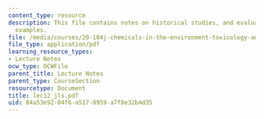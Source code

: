 ```yaml
---
content_type: resource
description: This file contains notes on historical studies, and evaluation of study
  examples.
file: /media/courses/20-104j-chemicals-in-the-environment-toxicology-and-public-health-be-104j-spring-2005/84a53e9204f6a5178959a7f8e32b4d35_lec12_jls.pdf
file_type: application/pdf
learning_resource_types:
- Lecture Notes
ocw_type: OCWFile
parent_title: Lecture Notes
parent_type: CourseSection
resourcetype: Document
title: lec12_jls.pdf
uid: 84a53e92-04f6-a517-8959-a7f8e32b4d35
---
```

